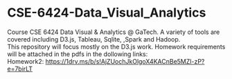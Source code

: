 # CSE-6424-Data_Visual_Analytics
Course CSE 6424 Data Visual &amp; Analytics @ GaTech. A variety of tools are covered including D3.js, Tableau, Sqlite, ,Spark and Hadoop.  
This repository will focus mostly on the D3.js work. Homework requirements will be attached in the pdfs in the dollowing links:
<br/><tab/>Homework2: https://1drv.ms/b/s!AjZUochJkOlgoX4KACnBe5MZl-zP?e=7birLT
